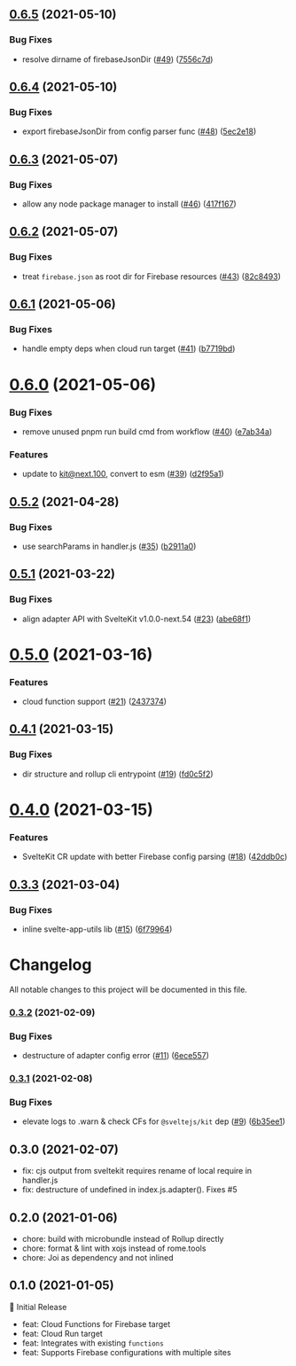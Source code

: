 ## [0.6.5](https://github.com/jthegedus/svelte-adapter-firebase/compare/v0.6.4...v0.6.5) (2021-05-10)


### Bug Fixes

* resolve dirname of firebaseJsonDir ([#49](https://github.com/jthegedus/svelte-adapter-firebase/issues/49)) ([7556c7d](https://github.com/jthegedus/svelte-adapter-firebase/commit/7556c7d21f52488f500498a7bbf79f82771f51b2))

## [0.6.4](https://github.com/jthegedus/svelte-adapter-firebase/compare/v0.6.3...v0.6.4) (2021-05-10)


### Bug Fixes

* export firebaseJsonDir from config parser func ([#48](https://github.com/jthegedus/svelte-adapter-firebase/issues/48)) ([5ec2e18](https://github.com/jthegedus/svelte-adapter-firebase/commit/5ec2e184669a036941e5ad48477b93aa67ffbf85))

## [0.6.3](https://github.com/jthegedus/svelte-adapter-firebase/compare/v0.6.2...v0.6.3) (2021-05-07)


### Bug Fixes

* allow any node package manager to install ([#46](https://github.com/jthegedus/svelte-adapter-firebase/issues/46)) ([417f167](https://github.com/jthegedus/svelte-adapter-firebase/commit/417f1673fd3561d3cd80d9a23944407a8485fd7f))

## [0.6.2](https://github.com/jthegedus/svelte-adapter-firebase/compare/v0.6.1...v0.6.2) (2021-05-07)


### Bug Fixes

* treat `firebase.json` as root dir for Firebase resources ([#43](https://github.com/jthegedus/svelte-adapter-firebase/issues/43)) ([82c8493](https://github.com/jthegedus/svelte-adapter-firebase/commit/82c8493403199b82645eed8138fe04e79a108453))

## [0.6.1](https://github.com/jthegedus/svelte-adapter-firebase/compare/v0.6.0...v0.6.1) (2021-05-06)


### Bug Fixes

* handle empty deps when cloud run target ([#41](https://github.com/jthegedus/svelte-adapter-firebase/issues/41)) ([b7719bd](https://github.com/jthegedus/svelte-adapter-firebase/commit/b7719bd486de71ceccdc57c5703de49cdb3f9f77))

# [0.6.0](https://github.com/jthegedus/svelte-adapter-firebase/compare/v0.5.2...v0.6.0) (2021-05-06)


### Bug Fixes

* remove unused pnpm run build cmd from workflow ([#40](https://github.com/jthegedus/svelte-adapter-firebase/issues/40)) ([e7ab34a](https://github.com/jthegedus/svelte-adapter-firebase/commit/e7ab34a2ac3da094f006e76e2b327cfe0463d547))


### Features

* update to kit@next.100, convert to esm ([#39](https://github.com/jthegedus/svelte-adapter-firebase/issues/39)) ([d2f95a1](https://github.com/jthegedus/svelte-adapter-firebase/commit/d2f95a1132abee67b41dce5a9419f132ea3164ce))

## [0.5.2](https://github.com/jthegedus/svelte-adapter-firebase/compare/v0.5.1...v0.5.2) (2021-04-28)


### Bug Fixes

* use searchParams in handler.js ([#35](https://github.com/jthegedus/svelte-adapter-firebase/issues/35)) ([b2911a0](https://github.com/jthegedus/svelte-adapter-firebase/commit/b2911a0e713f7da0371ebb8791dbbefb9875096b))

## [0.5.1](https://github.com/jthegedus/svelte-adapter-firebase/compare/v0.5.0...v0.5.1) (2021-03-22)


### Bug Fixes

* align adapter API with SvelteKit v1.0.0-next.54 ([#23](https://github.com/jthegedus/svelte-adapter-firebase/issues/23)) ([abe68f1](https://github.com/jthegedus/svelte-adapter-firebase/commit/abe68f19a293758574893984ebbb0c36b0a448ae))

# [0.5.0](https://github.com/jthegedus/svelte-adapter-firebase/compare/v0.4.1...v0.5.0) (2021-03-16)


### Features

* cloud function support ([#21](https://github.com/jthegedus/svelte-adapter-firebase/issues/21)) ([2437374](https://github.com/jthegedus/svelte-adapter-firebase/commit/2437374b5b3517f6183e5d7ad8b5f5fe448ed61f))

## [0.4.1](https://github.com/jthegedus/svelte-adapter-firebase/compare/v0.4.0...v0.4.1) (2021-03-15)


### Bug Fixes

* dir structure and rollup cli entrypoint ([#19](https://github.com/jthegedus/svelte-adapter-firebase/issues/19)) ([fd0c5f2](https://github.com/jthegedus/svelte-adapter-firebase/commit/fd0c5f2712445edf4f9aa91820b53098bd1cab88))

# [0.4.0](https://github.com/jthegedus/svelte-adapter-firebase/compare/v0.3.3...v0.4.0) (2021-03-15)


### Features

* SvelteKit CR update with better Firebase config parsing ([#18](https://github.com/jthegedus/svelte-adapter-firebase/issues/18)) ([42ddb0c](https://github.com/jthegedus/svelte-adapter-firebase/commit/42ddb0c5f5da6472c6a74786a14b1730ceefec58))

## [0.3.3](https://github.com/jthegedus/svelte-adapter-firebase/compare/v0.3.2...v0.3.3) (2021-03-04)


### Bug Fixes

* inline svelte-app-utils lib ([#15](https://github.com/jthegedus/svelte-adapter-firebase/issues/15)) ([6f79964](https://github.com/jthegedus/svelte-adapter-firebase/commit/6f79964715cda538a72f9a12f50a8584953db8d1))

# Changelog

All notable changes to this project will be documented in this file.

### [0.3.2](https://github.com/jthegedus/svelte-adapter-firebase/compare/v0.3.1...v0.3.2) (2021-02-09)


### Bug Fixes

* destructure of adapter config error ([#11](https://github.com/jthegedus/svelte-adapter-firebase/issues/11)) ([6ece557](https://github.com/jthegedus/svelte-adapter-firebase/commit/6ece5578129ff9178030b561850eacc5cf9af286))

### [0.3.1](https://github.com/jthegedus/svelte-adapter-firebase/compare/v0.3.0...v0.3.1) (2021-02-08)


### Bug Fixes

* elevate logs to .warn & check CFs for `@sveltejs/kit` dep ([#9](https://github.com/jthegedus/svelte-adapter-firebase/issues/9)) ([6b35ee1](https://github.com/jthegedus/svelte-adapter-firebase/commit/6b35ee1a711a979fedaf7f97fc8f513974599698))

## 0.3.0 (2021-02-07)

- fix: cjs output from sveltekit requires rename of local require in handler.js
- fix: destructure of undefined in index.js.adapter(). Fixes #5

## 0.2.0 (2021-01-06)

- chore: build with microbundle instead of Rollup directly
- chore: format & lint with xojs instead of rome.tools
- chore: Joi as dependency and not inlined

## 0.1.0 (2021-01-05)

:tada: Initial Release

- feat: Cloud Functions for Firebase target
- feat: Cloud Run target
- feat: Integrates with existing `functions`
- feat: Supports Firebase configurations with multiple sites
